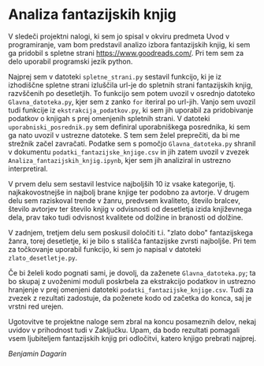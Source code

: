 # Analiza fantazijskih knjig

V sledeči projektni nalogi, ki sem jo spisal v okviru predmeta Uvod v programiranje, vam bom predstavil analizo izbora fantazijskih knjig, ki sem ga pridobil s spletne strani <https://www.goodreads.com/>. Pri tem sem za delo uporabil programski jezik python.

Najprej sem v datoteki `spletne_strani.py` sestavil funkcijo, ki je iz izhodiščne spletne strani izluščila url-je do spletnih strani fantazijskih knjig, razvščenih po desetletjih. To funkcijo sem potem uvozil v osrednjo datoteko `Glavna_datoteka.py`, kjer sem z zanko `for` iteriral po url-jih. Vanjo sem uvozil tudi funkcije iz `ekstrakcija_podatkov.py`, ki sem jih uporabil za pridobivanje podatkov o knjigah s prej omenjenih spletnih strani. V datoteki `uporabniski_posrednik.py` sem definiral uporabniškega posrednika, ki sem ga nato uvozil v ustrezne datoteke. S tem sem želel preprečiti, da bi me strežnik začel zavračati. Podatke sem s pomočjo `Glavna_datoteka.py` shranil v dokumentu `podatki_fantazijske_knjige.csv` in jih zatem uvozil v zvezek `Analiza_fantazijskih_knjig.ipynb`, kjer sem jih analiziral in ustrezno interpretiral.

V prvem delu sem sestavil lestvice najboljših 10 iz vsake kategorije, tj. najkakovostnejše in najbolj brane knjige ter podobno za avtorje. V drugem delu sem raziskoval trende v žanru, predvsem kvaliteto, število bralcev, število avtorjev ter število knjig v odvisnosti od desetletja izida književnega dela, prav tako tudi odvisnost kvalitete od dolžine in branosti od dolžine.

V zadnjem, tretjem delu sem poskusil določiti t.i. "zlato dobo" fantazijskega žanra, torej desetletje, ki je bilo s stališča fantazijske zvrsti najboljše. Pri tem za točkovanje uporabil funkcijo, ki sem jo napisal v datoteki `zlato_desetletje.py`.

Če bi želeli kodo pognati sami, je dovolj, da zaženete `Glavna_datoteka.py`; ta bo skupaj z uvoženimi moduli poskrbela za ekstrakcijo podatkov in ustrezno hranjenje v prej omenjeni datoteki `podatki_fantazijske_knjige.csv`. Tudi za zvezek z rezultati zadostuje, da poženete kodo od začetka do konca, saj je vrstni red urejen.

Ugotovitve te projektne naloge sem zbral na koncu posameznih delov, nekaj uvidov v prihodnost tudi v Zaključku. Upam, da bodo rezultati pomagali vsem ljubiteljem fantazijskih knjig pri odločitvi, katero knjigo prebrati najprej.

*Benjamin Dagarin*






